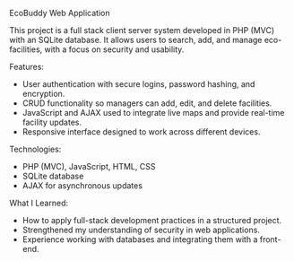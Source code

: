 EcoBuddy Web Application

This project is a full stack client server system developed in PHP (MVC) with an SQLite database. It allows users to search, add, and manage eco-facilities, with a focus on security and usability.

Features:
- User authentication with secure logins, password hashing, and encryption.
- CRUD functionality so managers can add, edit, and delete facilities.
- JavaScript and AJAX used to integrate live maps and provide real-time facility updates.
- Responsive interface designed to work across different devices.

Technologies:
- PHP (MVC), JavaScript, HTML, CSS
- SQLite database
- AJAX for asynchronous updates

What I Learned:
- How to apply full-stack development practices in a structured project.
- Strengthened my understanding of security in web applications.
- Experience working with databases and integrating them with a front-end.
